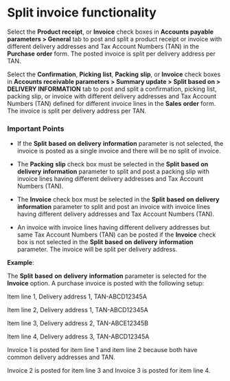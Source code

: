 # Split invoice functionality

Select the **Product receipt**, or **Invoice** check boxes in **Accounts payable parameters > General** tab to post and split a product receipt or invoice with different delivery addresses and Tax Account Numbers (TAN) in the **Purchase** **order** form. The posted invoice is split per delivery address per TAN. 

Select the **Confirmation**, **Picking** **list**, **Packing** **slip**, or **Invoice** check boxes in **Accounts receivable parameters > Summary update > Split based on > DELIVERY INFORMATION** tab to post and split a confirmation, picking list, packing slip, or invoice with different delivery addresses and Tax Account Numbers (TAN) defined for different invoice lines in the **Sales** **order** form. The invoice is split per delivery address per TAN.

### Important Points 

- If the **Split** **based** **on** **delivery** **information** parameter is not selected, the invoice is posted as a single invoice and there will be no split of invoice.

- The **Packing** **slip** check box must be selected in the **Split** **based** **on** **delivery** **information** parameter to split and post a packing slip with invoice lines having different delivery addresses and Tax Account Numbers (TAN).

- The **Invoice** check box must be selected in the **Split** **based** **on** **delivery** **information** parameter to split and post an invoice with invoice lines having different delivery addresses and Tax Account Numbers (TAN).

- An invoice with invoice lines having different delivery addresses but same Tax Account Numbers (TAN) can be posted if the **Invoice** check box is not selected in the **Split** **based** **on** **delivery** **information** parameter. The invoice will be split per delivery address. 


**Example**:

The **Split** **based** **on** **delivery** **information** parameter is selected for the **Invoice** option. A purchase invoice is posted with the following setup:

Item line 1, Delivery address 1, TAN-ABCD12345A

Item line 2, Delivery address 1, TAN-ABCD12345A

Item line 3, Delivery address 2, TAN-ABCE12345B

Item line 4, Delivery address 3, TAN-ABCD12345A

 

Invoice 1 is posted for item line 1 and item line 2 because both have common delivery addresses and TAN.

Invoice 2 is posted for item line 3 and Invoice 3 is posted for item line 4.
